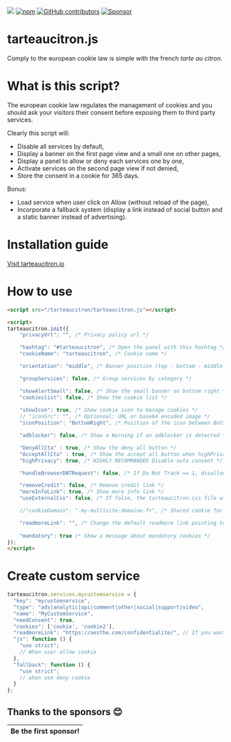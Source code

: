 [![](https://data.jsdelivr.com/v1/package/npm/tarteaucitronjs/badge)](https://www.jsdelivr.com/package/npm/tarteaucitronjs)
[![npm](https://img.shields.io/npm/v/tarteaucitronjs.svg)](https://www.npmjs.com/package/tarteaucitronjs) [![GitHub contributors](https://img.shields.io/github/contributors/AmauriC/tarteaucitron.js.svg)](https://github.com/AmauriC/tarteaucitron.js/graphs/contributors) [![Sponsor](https://img.shields.io/static/v1?label=Sponsor&message=%E2%9D%A4&logo=GitHub)](https://github.com/sponsors/AmauriC)

tarteaucitron.js
================
Comply to the european cookie law is simple with the french *tarte au citron*.

# What is this script?
The european cookie law regulates the management of cookies and you should ask your visitors their consent before exposing them to third party services.

Clearly this script will:
- Disable all services by default,
- Display a banner on the first page view and a small one on other pages,
- Display a panel to allow or deny each services one by one,
- Activate services on the second page view if not denied,
- Store the consent in a cookie for 365 days.

Bonus:
- Load service when user click on Allow (without reload of the page),
- Incorporate a fallback system (display a link instead of social button and a static banner instead of advertising).


# Installation guide
[Visit tarteaucitron.io](https://tarteaucitron.io/)


# How to use

```html
<script src="/tarteaucitron/tarteaucitron.js"></script>

<script>
tarteaucitron.init({
    "privacyUrl": "", /* Privacy policy url */

    "hashtag": "#tarteaucitron", /* Open the panel with this hashtag */
    "cookieName": "tarteaucitron", /* Cookie name */

    "orientation": "middle", /* Banner position (top - bottom - middle - popup) */

    "groupServices": false, /* Group services by category */

    "showAlertSmall": false, /* Show the small banner on bottom right */
    "cookieslist": false, /* Show the cookie list */
    
    "showIcon": true, /* Show cookie icon to manage cookies */
    // "iconSrc": "", /* Optionnal: URL or base64 encoded image */
    "iconPosition": "BottomRight", /* Position of the icon between BottomRight, BottomLeft, TopRight and TopLeft */

    "adblocker": false, /* Show a Warning if an adblocker is detected */

    "DenyAllCta" : true, /* Show the deny all button */
    "AcceptAllCta" : true, /* Show the accept all button when highPrivacy on */
    "highPrivacy": true, /* HIGHLY RECOMMANDED Disable auto consent */

    "handleBrowserDNTRequest": false, /* If Do Not Track == 1, disallow all */

    "removeCredit": false, /* Remove credit link */
    "moreInfoLink": true, /* Show more info link */
    "useExternalCss": false, /* If false, the tarteaucitron.css file will be loaded */

    //"cookieDomain": ".my-multisite-domaine.fr", /* Shared cookie for subdomain website */

    "readmoreLink": "", /* Change the default readmore link pointing to tarteaucitron.io */
    
    "mandatory": true /* Show a message about mandatory cookies */
});
</script>
```

# Create custom service
```js
tarteaucitron.services.mycustomservice = {
  "key": "mycustomservice",
  "type": "ads|analytic|api|comment|other|social|support|video",
  "name": "MyCustomService",
  "needConsent": true,
  "cookies": ['cookie', 'cookie2'],
  "readmoreLink": "https://aesthe.com/confidentialite/", // If you want to change readmore link
  "js": function () {
    "use strict";
    // When user allow cookie
  },
  "fallback": function () {
    "use strict";
    // when use deny cookie
  }
};
```

## Thanks to the sponsors 😊

| Be the first sponsor! |
|:---:|
